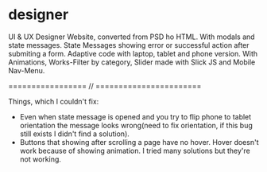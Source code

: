 # designer
UI & UX Designer Website, converted from PSD ho HTML. 
With modals and state messages. 
State Messages showing error or successful action after submiting a form. 
Adaptive code with laptop, tablet and phone version.
With Animations, Works-Filter by category, Slider made with Slick JS and Mobile Nav-Menu. 

================= // =======================

Things, which I couldn't fix:
- Even when state message is opened and you try to flip phone to tablet orientation the message looks wrong(need to fix orientation, if this bug still exists I didn't find a solution). 
- Buttons that showing after scrolling a page have no hover. Hover doesn't work because of showing animation. I tried many solutions but they're not working.
